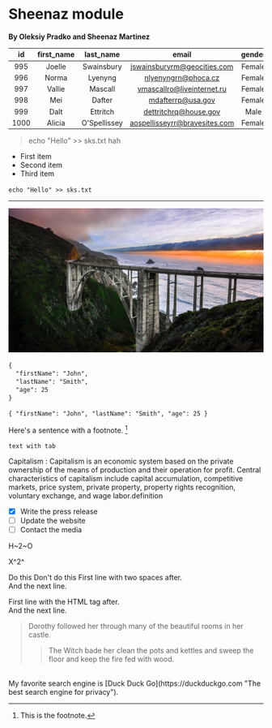 # Sheenaz module

**By Oleksiy Pradko and Sheenaz Martinez**

id  | first_name |  last_name   |             email             | gender | state_location |  balance
:------:|:------------:|:--------------:|:-------------------------------:|:--------:|:---:|:--------:
  995 | Joelle| Swainsbury  | jswainsburyrm@geocities.com  | Female | Kentucky    | 166894.94
  996 | Norma | Lyenyng     | nlyenyngrn@phoca.cz          | Female | Florida     |  76495.60
  997 | Vallie| Mascall     | vmascallro@liveinternet.ru   | Female | Pennsylvania|  72456.81
  998 | Mei   | Dafter      | mdafterrp@usa.gov            | Female | Illinois    |  90223.05
  999 | Dalt  | Ettritch    | dettritchrq@house.gov        | Male   | Missouri    | 238216.54
 1000 | Alicia| O'Spellissey| aospellisseyrr@bravesites.com| Female | Florida     | 150331.60

> echo "Hello" >> sks.txt
hah
- First item
- Second item
- Third item

`echo "Hello" >> sks.txt`

---


![Bridge](https://raw.githubusercontent.com/akonitx/shenamdl/main/California%20Bridge.jpg "some ")


```
{
  "firstName": "John",
  "lastName": "Smith",
  "age": 25
}
```
`
{
  "firstName": "John",
  "lastName": "Smith",
  "age": 25
}
`

Here's a sentence with a footnote. [^1]

    text with tab

Capitalism
: Capitalism is an economic system based on the private ownership of the means of production and their operation for profit. Central characteristics of capitalism include capital accumulation, competitive markets, price system, private property, property rights recognition, voluntary exchange, and wage labor.definition

- [x] Write the press release
- [ ] Update the website
- [ ] Contact the media

H~2~O

X^2^


Do this Don't do this
First line with two spaces after.  
And the next line.

First line with the HTML tag after.<br>
And the next line.


[^1]: This is the footnote.


>Dorothy followed her through many of the beautiful rooms in her castle.
>> The Witch bade her clean the pots and kettles and sweep the floor and keep the fire fed with wood.

<br>
My favorite search engine is [Duck Duck Go](https://duckduckgo.com "The best search engine for privacy").